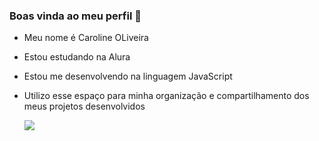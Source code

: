 ### Boas vinda ao meu perfil 🤍  
- Meu nome é Caroline OLiveira
- Estou estudando na Alura
- Estou me desenvolvendo na linguagem JavaScript
- Utilizo esse espaço para minha organização e compartilhamento dos meus projetos desenvolvidos

  ![](https://media.tenor.com/cGzc08rXDCwAAAAi/cat.gif)
